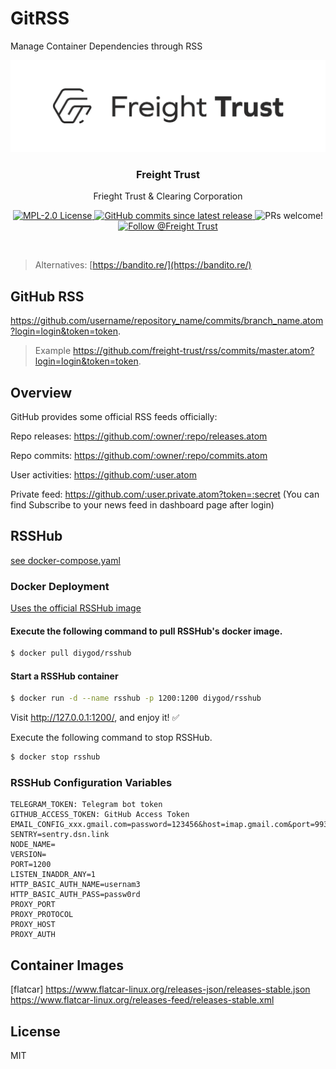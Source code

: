 # GitRSS
Manage Container Dependencies through RSS

<p align="center">
  <img src="https://raw.githubusercontent.com/freight-trust/branding/master/static/logo-420.svg" alt="Freight Trust logo">
</p>

<h3 align="center">
  Freight Trust
</h3>

<p align="center">
  Frieght Trust & Clearing Corporation
</p>

<p align="center">
  <a href="https://www.npmjs.org/package/Freight Trust-lib">
    <img src="https://img.shields.io/github/license/freight-trust/omnibus" alt="MPL-2.0 License" />
  </a>
  <a href="https://circleci.com/gh/Freight Trust/Freight Trust-lib">
    <img src="https://img.shields.io/github/commits-since/freight-trust/omnibus/latest/master" alt="GitHub commits since latest release" />
  </a>
    <img src="https://img.shields.io/badge/PRs-welcome-brightgreen.svg" alt="PRs welcome!" />
  </a>
  <a href="https://twitter.com/intent/follow?screen_name=Freight Trust">
    <img src="https://img.shields.io/twitter/url?label=%40FreightTrustNet&url=https%3A%2F%2Ftwitter.com%2Ffreighttrustnet" alt="Follow @Freight Trust" />
  </a>
</p>

<br>

> Alternatives: [https://bandito.re/](https://bandito.re/)
## GitHub RSS
https://github.com/username/repository_name/commits/branch_name.atom?login=login&token=token. 

> Example 
https://github.com/freight-trust/rss/commits/master.atom?login=login&token=token. 

## Overview
GitHub provides some official RSS feeds officially:

Repo releases: https://github.com/:owner/:repo/releases.atom

Repo commits: https://github.com/:owner/:repo/commits.atom

User activities: https://github.com/:user.atom

Private feed: https://github.com/:user.private.atom?token=:secret (You can find Subscribe to your news feed in dashboard page after login)

## RSSHub

[see docker-compose.yaml](/hub/docker-compose.yaml)

### Docker Deployment 
[Uses the official RSSHub image](https://docs.rsshub.app/en/install/#docker-deployment)
#### Execute the following command to pull RSSHub's docker image.
```bash
$ docker pull diygod/rsshub
```
#### Start a RSSHub container
```bash
$ docker run -d --name rsshub -p 1200:1200 diygod/rsshub
```

Visit http://127.0.0.1:1200/, and enjoy it! ✅

Execute the following command to stop RSSHub.
```bash
$ docker stop rsshub
```

### RSSHub Configuration Variables
```
TELEGRAM_TOKEN: Telegram bot token
GITHUB_ACCESS_TOKEN: GitHub Access Token
EMAIL_CONFIG_xxx.gmail.com=password=123456&host=imap.gmail.com&port=993
SENTRY=sentry.dsn.link
NODE_NAME=
VERSION=
PORT=1200
LISTEN_INADDR_ANY=1
HTTP_BASIC_AUTH_NAME=usernam3
HTTP_BASIC_AUTH_PASS=passw0rd
PROXY_PORT
PROXY_PROTOCOL
PROXY_HOST
PROXY_AUTH
```
## Container Images
[flatcar]
https://www.flatcar-linux.org/releases-json/releases-stable.json
https://www.flatcar-linux.org/releases-feed/releases-stable.xml

## License 
MIT 
